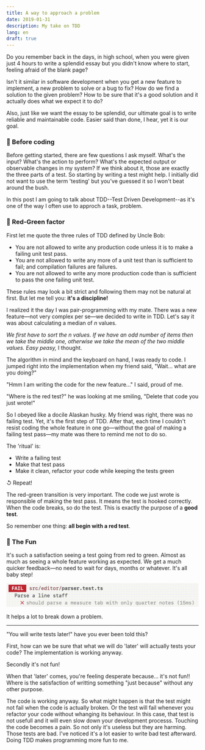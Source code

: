 ```yaml
---
title: A way to approach a problem
date: 2019-01-31
description: My take on TDD
lang: en
draft: true
---
```


Do you remember back in the days, in high school, when you were given just 4 hours to write a splendid essay but you didn't know where to start, feeling afraid of the blank page?

Isn't it similar in software development when you get a new feature to implement, a new problem to solve or a bug to fix? How do we find a solution to the given problem? How to be sure that it's a good solution and it actually does what we expect it to do?

Also, just like we want the essay to be splendid, our ultimate goal is to write reliable and maintainable code. Easier said than done, I hear, yet it is our goal.

### 💭 Before coding

Before getting started, there are few questions I ask myself. What's the input? What's the action to perform? What's the expected output or observable changes in my system? If we think about it, those are exactly the three parts of a test. So starting by writing a test might help. I initially did not want to use the term 'testing' but you've guessed it so I won't beat around the bush.

In this post I am going to talk about TDD--Test Driven Development--as it's one of the way I often use to approch a task, problem.

### 🚦 Red-Green factor

First let me quote the three rules of TDD defined by Uncle Bob:

- You are not allowed to write any production code unless it is to make a failing unit test pass.
- You are not allowed to write any more of a unit test than is sufficient to fail; and compilation failures are failures.
- You are not allowed to write any more production code than is sufficient to pass the one failing unit test.

These rules may look a bit strict and following them may not be natural at first. But let me tell you: **it's a discipline!**

I realized it the day I was pair-programming with my mate. There was a new feature—not very complex per se—we decided to write in TDD. Let's say it was about calculating a median of $n$ values.

_We first have to sort the $n$ values. If we have an odd number of items then we take the middle one, otherwise we take the mean of the two middle values. Easy peasy,_ I thought.

The algorithm in mind and the keyboard on hand, I was ready to code.
I jumped right into the implementation when my friend said, "Wait... what are you doing?"

"Hmm I am writing the code for the new feature..." I said, proud of me.

"Where is the red test?" he was looking at me smiling, "Delete that code you just wrote!"

So I obeyed like a docile Alaskan husky. My friend was right, there was no failing test. Yet, it's the first step of TDD. After that, each time I couldn't resist coding the whole feature in one go—without the goal of making a failing test pass—my mate was there to remind me not to do so.

The 'ritual' is:

- Write a failing test
- Make that test pass
- Make it clean, refactor your code while keeping the tests green

↺ Repeat!

The red-green transition is very important. The code we just wrote is responsible of making the test pass. It means the test is hooked correctly. When the code breaks, so do the test. This is exactly the purpose of a **good test**.

So remember one thing: **all begin with a red test**.

### 🎯 The Fun

It's such a satisfaction seeing a test going from red to green. Almost as much as seeing a whole feature working as expected.
We get a much quicker feedback—no need to wait for days, months or whatever. It's all baby step!

![Making the test pass is rewarding](test_pass.gif)


It helps a lot to break down a problem. 

---

"You will write tests later!" have you ever been told this?

First, how can we be sure that what we will do 'later' will actually tests your code? The implementation is working anyway.

Secondly it's not fun!

When that 'later' comes, you're feeling desperate because... it's not fun!!
Where is the satisfaction of writting something "just because" without any other purpose.

The code is working anyway. So what might happen is that the test might not fail when the code is actually broken. Or the test will fail whenever you refactor your code without whanging its behaviour. In this case, that test is not usefull and it will even slow down your development processs. Touching the code becomes a pain. So not only it's useless but they are harming. Those tests are bad.
I've noticed it's a lot easier to write bad test afterward.
Doing TDD makes programming more fun to me.
